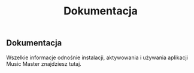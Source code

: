 ﻿---
title: "Dokumentacja"
---

## Dokumentacja
Wszelkie informacje odnośnie instalacji, aktywowania i używania aplikacji Music Master znajdziesz tutaj.